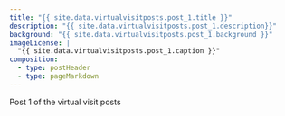 ```yaml
---
title: "{{ site.data.virtualvisitposts.post_1.title }}"
description: "{{ site.data.virtualvisitposts.post_1.description}}"
background: "{{ site.data.virtualvisitposts.post_1.background }}"
imageLicense: |
  "{{ site.data.virtualvisitposts.post_1.caption }}"
composition:
  - type: postHeader
  - type: pageMarkdown
---
```


Post 1 of the virtual visit posts
